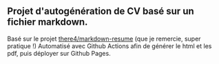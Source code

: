 ## Projet d'autogénération de CV basé sur un fichier markdown.
Basé sur le projet [there4/markdown-resume](https://github.com/there4/markdown-resume) (que je remercie, super pratique !)
Automatisé avec Github Actions afin de générer le html et les pdf, puis déployer sur Github Pages.